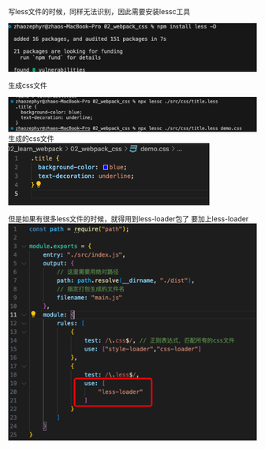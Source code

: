 写less文件的时候，同样无法识别，因此需要安装lessc工具

![安装lessc工具](image-6.png)

生成css文件

![生成css文件](image-7.png)
生成的css文件
![生成的css文件](image-8.png)

但是如果有很多less文件的时候，就得用到less-loader包了
要加上less-loader
![less-loader](image-9.png)